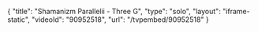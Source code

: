 {
    "title": "Shamanizm Parallelii - Three G",
    "type": "solo",
    "layout": "iframe-static",
    "videoId": "90952518",
    "url": "\/tvpembed\/90952518"
}